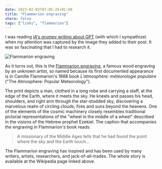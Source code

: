 ```yaml
---
date: 2023-02-02T07:05:25+01:00
title: "Flammarion engraving"
share: false
tags: ["links", "flammarion"]
---
```

I was reading [iA's grumpy writing about GPT][1] (with which I sympathize)
when my attention was captured by the image they added to their post. It was so
fascinating that I had to research it.

![Flammarion engraving](/images/Flammarion.jpg)

As it turns out, this is the [Flammarion engraving][2], a famous wood engraving by
an unknown artist, so named because its first documented appearance is in
Camille Flammarion's 1888 book *L'atmosphère: météorologie populaire* ("The
Atmosphere: Popular Meteorology").

The print depicts a man, clothed in a long robe and carrying a staff, at the
edge of the Earth, where it meets the sky. He kneels and passes his head,
shoulders, and right arm through the star-studded sky, discovering a marvelous
realm of circling clouds, fires and suns beyond the heavens. One of the
elements of the cosmic machinery closely resembles traditional pictorial
representations of the "wheel in the middle of a wheel" described in the
visions of the Hebrew prophet Ezekiel. The caption that accompanies the
engraving in Flammarion's book reads:

> A missionary of the Middle Ages tells that he had found the point where the
> sky and the Earth touch...

The Flammarion engraving has inspired and has been used by many writers,
artists, researchers, and jack-of-all-trades. The whole story is available at
the Wikipedia page linked above.



 [1]: https://ia.net/topics/the-end-of-writing-ia-on-ai
 [2]: https://en.wikipedia.org/wiki/Flammarion_engraving
 [^3]: With which I simpa
 [rss]: https://nicolaiarocci.com/index.xml
 [m]: https://fosstodon.org/@nicola
 [nl]: https://buttondown.email/nicolaiarocci
